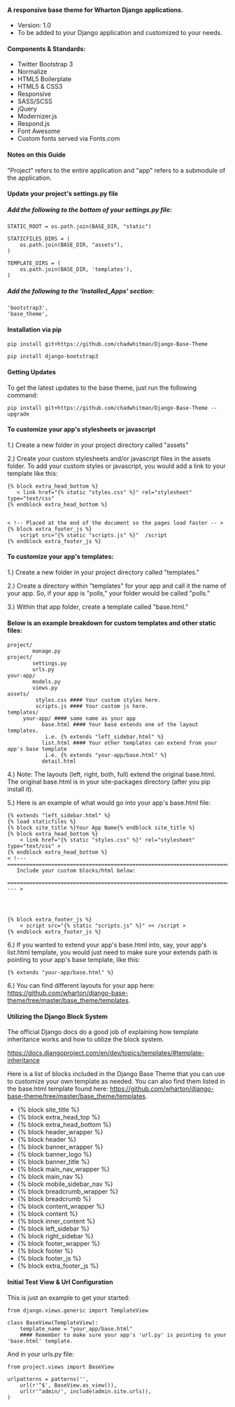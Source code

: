 #### A responsive base theme for Wharton Django applications.
- Version: 1.0
- To be added to your Django application and customized to your needs.

#### Components & Standards: 
- Twitter Bootstrap 3
- Normalize
- HTML5 Boilerplate 
- HTML5 & CSS3
- Responsive
- SASS/SCSS
- jQuery
- Modernizer.js
- Respond.js
- Font Awesome
- Custom fonts served via Fonts.com

#### Notes on this Guide

"Project" refers to the entire application and "app" refers to a submodule of the application.

#### Update your project's settings.py file

##### Add the following to the bottom of your settings.py file:

<pre><code>STATIC_ROOT = os.path.join(BASE_DIR, "static")

STATICFILES_DIRS = (
    os.path.join(BASE_DIR, "assets"),
)

TEMPLATE_DIRS = (
    os.path.join(BASE_DIR, 'templates'),
)
</code></pre>

##### Add the following to the 'Installed_Apps' section: 

<pre><code>'bootstrap3',
'base_theme',
</code></pre>

#### Installation via pip

<pre><code>pip install git+https://github.com/chadwhitman/Django-Base-Theme</code></pre>
	
<pre><code>pip install django-bootstrap3</code></pre>

#### Getting Updates

To get the latest updates to the base theme, just run the following command: 

<pre><code>pip install git+https://github.com/chadwhitman/Django-Base-Theme --upgrade</code></pre>

#### To customize your app's stylesheets or javascript

1.) Create a new folder in your project directory called "assets"

2.) Create your custom stylesheets and/or javascript files in the assets folder. To add 
    your custom styles or javascript, you would add a link to your template like this:
    
<pre><code>{% block extra_head_bottom %}
   < link href="{% static "styles.css" %}" rel="stylesheet" type="text/css"
{% endblock extra_head_bottom %}


< !-- Placed at the end of the document so the pages load faster -- >
{% block extra_footer_js %}
    script src="{% static "scripts.js" %}"  /script
{% endblock extra_footer_js %}</code></pre>


#### To customize your app's templates:

1.) Create a new folder in your project directory called "templates."
		
2.) Create a directory within "templates" for your app and call it the name of your app. 
    So, if your app is "polls," your folder would be called "polls."

3.) Within that app folder, create a template called "base.html."

#### Below is an example breakdown for custom templates and other static files:

<pre><code>project/
		manage.py
project/
		settings.py
		urls.py
your-app/
		models.py
		views.py
assets/
		 styles.css #### Your custom styles here.
		 scripts.js #### Your custom js here.
templates/
     your-app/ #### same name as your app
           base.html #### Your base extends one of the layout templates.
           	i.e. {% extends "left_sidebar.html" %}
           list.html #### Your other templates can extend from your app's base template
           	i.e. {% extends "your-app/base.html" %}
           detail.html
</code></pre>

4.) Note: The layouts (left, right, both, full) extend the original base.html.
		The original base.html is in your site-packages directory (after you pip install it).

5.) Here is an example of what would go into your app's base.html file:

<pre><code>{% extends "left_sidebar.html" %}
{% load staticfiles %}
{% block site_title %}Your App Name{% endblock site_title %}
{% block extra_head_bottom %}
    < link href="{% static "styles.css" %}" rel="stylesheet" type="text/css" >
{% endblock extra_head_bottom %}
< !--- ==========================================================================
   Include your custom blocks/html below:
   ========================================================================== --- >
   
   
   
<! --- Placed at the end of the document so the pages load faster --- >
{% block extra_footer_js %}
    < script src="{% static "scripts.js" %}" >< /script >
{% endblock extra_footer_js %}</code></pre>

6.) If you wanted to extend your app's base.html into, say, your app's list.html template, you would just need to
    make sure your extends path is pointing to your app's base template, like this:

<pre><code>{% extends "your-app/base.html" %}</code></pre>
    

6.) You can find different layouts for your app here: https://github.com/wharton/django-base-theme/tree/master/base_theme/templates.
           
#### Utilizing the Django Block System

The official Django docs do a good job of explaining how template inheritance works and how to utilize the block system.

https://docs.djangoproject.com/en/dev/topics/templates/#template-inheritance

Here is a list of blocks included in the Django Base Theme that you can use to customize your own template as needed. You
can also find them listed in the base.html template found here: https://github.com/wharton/django-base-theme/tree/master/base_theme/templates.

- {% block site_title %}
- {% block extra_head_top %} 
- {% block extra_head_bottom %}
- {% block header_wrapper %}
- {% block header %}
- {% block banner_wrapper %}
- {% block banner_logo %}
- {% block banner_title %}
- {% block main_nav_wrapper %}
- {% block main_nav %}
- {% block mobile_sidebar_nav %}
- {% block breadcrumb_wrapper %}
- {% block breadcrumb %}
-	{% block content_wrapper %}
- {% block content %}
- {% block inner_content %}
- {% block left_sidebar %}
- {% block right_sidebar %}
- {% block footer_wrapper %}
- {% block footer %}
- {% block footer_js %}
- {% block extra_footer_js %}

#### Initial Test View & Url Configuration

This is just an example to get your started:

<pre><code>from django.views.generic import TemplateView

class BaseView(TemplateView):
    template_name = "your_app/base.html" 
    #### Remember to make sure your app's 'url.py' is pointing to your 'base.html' template.
</code></pre>
    
And in your urls.py file:

<pre><code>from project.views import BaseView

urlpatterns = patterns('',
    url(r'^$', BaseView.as_view()),
    url(r'^admin/', include(admin.site.urls)),
)
</code></pre>
